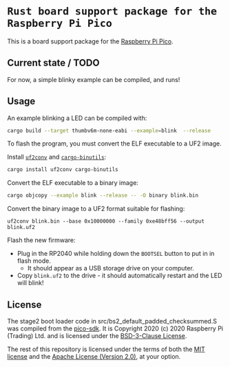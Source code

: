 # `Rust board support package for the Raspberry Pi Pico`

This is a board support package for the
[Raspberry Pi Pico](https://www.raspberrypi.org/products/raspberry-pi-pico/).

## Current state / TODO

For now, a simple blinky example can be compiled, and runs!

## Usage

An example blinking a LED can be compiled with:

``` sh
cargo build --target thumbv6m-none-eabi --example=blink  --release
```

To flash the program, you must convert the ELF executable to a UF2 image.

Install [`uf2conv`](https://github.com/sajattack/uf2conv-rs) and [`cargo-binutils`](https://github.com/rust-embedded/cargo-binutils):
``` sh
cargo install uf2conv cargo-binutils
```

Convert the ELF executable to a binary image:
``` sh
cargo objcopy --example blink --release -- -O binary blink.bin
```

Convert the binary image to a UF2 format suitable for flashing:
```
uf2conv blink.bin --base 0x10000000 --family 0xe48bff56 --output blink.uf2
```

Flash the new firmware:

* Plug in the RP2040 while holding down the `BOOTSEL` button to put in in flash mode.
  * It should appear as a USB storage drive on your computer.
* Copy `blink.uf2` to the drive - it should automatically restart and the LED will blink!


## License

The stage2 boot loader code in src/bs2_default_padded_checksummed.S was compiled
from the [pico-sdk](https://github.com/raspberrypi/pico-sdk).
It is Copyright 2020 (c) 2020 Raspberry Pi (Trading) Ltd. and is licensed
under the [BSD-3-Clause License](LICENSE-Raspberry-Pi).

The rest of this repository is licensed under the terms of both the
[MIT license](LICENSE-MIT) and the [Apache License (Version 2.0)](LICENSE-APACHE), at your option.

